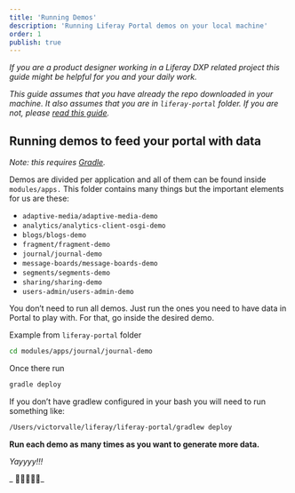 ```yaml
---
title: 'Running Demos'
description: 'Running Liferay Portal demos on your local machine'
order: 1
publish: true
---
```


_If you are a product designer working in a Liferay DXP related project this guide might be helpful for you and your daily work._

_This guide assumes that you have already the repo downloaded in your machine. It also assumes that you are in `liferay-portal` folder. If you are not, please [read this guide](.././installing-portal)._

## Running demos to feed your portal with data

_Note: this requires [Gradle](.././installing-portal#install-gradle)._

Demos are divided per application and all of them can be found inside `modules/apps.` This folder contains many things but the important elements for us are these:

-   `adaptive-media/adaptive-media-demo`
-   `analytics/analytics-client-osgi-demo`
-   `blogs/blogs-demo`
-   `fragment/fragment-demo`
-   `journal/journal-demo`
-   `message-boards/message-boards-demo`
-   `segments/segments-demo`
-   `sharing/sharing-demo`
-   `users-admin/users-admin-demo`

You don’t need to run all demos. Just run the ones you need to have data in Portal to play with. For that, go inside the desired demo.

Example from `liferay-portal` folder

```bash
cd modules/apps/journal/journal-demo
```

Once there run

```bash
gradle deploy
```

If you don’t have gradlew configured in your bash you will need to run something like:

```bash
/Users/victorvalle/liferay/liferay-portal/gradlew deploy
```

**Run each demo as many times as you want to generate more data.**

_Yayyyy!!!_

_ 👏👏👏👏👏_
